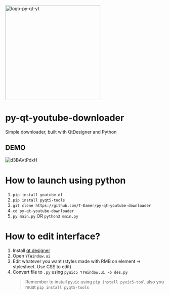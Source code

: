 <img src="https://user-images.githubusercontent.com/49658988/125802715-0cba16b2-1bc1-479d-a9bd-1e963f9c8146.png" alt="logo-py-qt-yt" width="300" height="300"/>

# py-qt-youtube-downloader

Simple downloader, built with QtDesigner and Python

## DEMO

![d3BAVtPdxH](https://user-images.githubusercontent.com/49658988/126546248-c688fdd1-0f1a-42d3-bb4e-b2e6e113d7ef.gif)

# How to launch using python

1. `pip install youtube-dl`
2. `pip install pyqt5-tools`
3. `git clone https://github.com/T-Damer/py-qt-youtube-downloader`
4. `cd py-qt-youtube-downloader`
5. `py main.py` OR `python3 main.py`

# How to edit interface?

1. Install [qt.designer](https://www.qt.io/download-qt-installer)
2. Open `YTWindow.ui`
3. Edit whatever you want (styles made with RMB on element -> stylesheet. Use CSS to edit)
4. Convert file to `.py` using `pyuic5 YTWindow.ui -o des.py`
   > Remember to install `pyuic` using `pip install pyuic5-tool` also you must `pip install pyqt5-tools`
